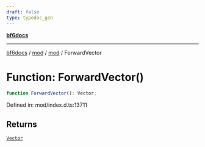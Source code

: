 ```yaml
---
draft: false
type: typedoc_gen
---
```


[**bf6docs**](../../../_index.md)

***

[bf6docs](../../../_index.md) / [mod](../../_index.md) / [mod](../_index.md) / ForwardVector

# Function: ForwardVector()

```ts
function ForwardVector(): Vector;
```

Defined in: mod/index.d.ts:13711

## Returns

[`Vector`](../Vector/_index.md)
